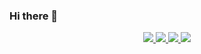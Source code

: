 ### Hi there 👋


<p align="center">
  <a href="https://github.com/mackcoding">
    <img src="http://github-profile-summary-cards.vercel.app/api/cards/profile-details?username=mackcoding&theme=transparent" />
  </a>
  <a href="https://github.com/mackcoding">
    <img src="https://github-readme-streak-stats.herokuapp.com/?user=mackcoding&hide_border=true&card_width=338&theme=transparent" />
  </a>
  <a href="https://github.com/mackcoding">
    <img src="http://github-profile-summary-cards.vercel.app/api/cards/stats?username=mackcoding&theme=transparent" />
  </a>
  <a href="https://github.com/mackcoding">
    <img src="https://github-readme-stats.vercel.app/api/top-langs/?username=mackcoding&langs_count=10&exclude_repo=&hide=jupyter%20notebook,vim%20script,cmake,makefile,batchfile,emacs%20lisp,css,html&layout=default&card_width=699&hide_border=true&theme=transparent" />
  </a>
</p>


<!--

Here are some ideas to get you started:

- 🔭 I’m currently working on ...
- 🌱 I’m currently learning ...
- 👯 I’m looking to collaborate on ...
- 🤔 I’m looking for help with ...
- 💬 Ask me about ...
- 📫 How to reach me: ...
- 😄 Pronouns: ...
- ⚡ Fun fact: ...
-->

